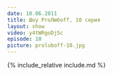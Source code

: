 ```yaml
---
date: 10.06.2011
title: Шоу ProЛюбoff, 10 серия
layout: show
video: y4tWRgoDjSc
episode: 10
picture: proluboff-10.jpg
---
```


{% include_relative include.md %}
